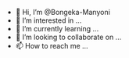 - 👋 Hi, I’m @Bongeka-Manyoni
- 👀 I’m interested in ...
- 🌱 I’m currently learning ...
- 💞️ I’m looking to collaborate on ...
- 📫 How to reach me ...

<!---
Bongeka-Manyoni/Bongeka-Manyoni is a ✨ special ✨ repository because its `README.md` (this file) appears on your GitHub profile.
You can click the Preview link to take a look at your changes.
--->
